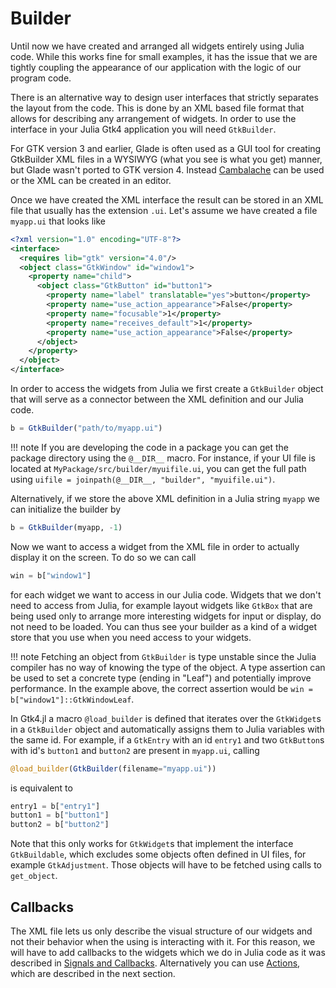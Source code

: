 # Builder

Until now we have created and arranged all widgets entirely using Julia code. While this works fine
for small examples, it has the issue that we are tightly coupling the appearance of our application
with the logic of our program code.

There is an alternative way to design user interfaces that strictly separates the layout
from the code. This is done by an XML based file format that allows for describing any arrangement of widgets.
In order to use the interface in your Julia Gtk4 application you will need `GtkBuilder`.

For GTK version 3 and earlier, Glade is often used as a GUI tool for creating GtkBuilder XML files in a WYSIWYG (what you see is what you get) manner, but Glade wasn't ported to GTK version 4. Instead [Cambalache](https://flathub.org/apps/details/ar.xjuan.Cambalache) can be used or the XML can be created in an editor.

Once we have created the XML interface the result can be stored in an XML file that usually has
the extension `.ui`. Let's assume we have created a file `myapp.ui` that looks like

```xml
<?xml version="1.0" encoding="UTF-8"?>
<interface>
  <requires lib="gtk" version="4.0"/>
  <object class="GtkWindow" id="window1">
    <property name="child">
      <object class="GtkButton" id="button1">
        <property name="label" translatable="yes">button</property>
        <property name="use_action_appearance">False</property>
        <property name="focusable">1</property>
        <property name="receives_default">1</property>
        <property name="use_action_appearance">False</property>
      </object>
    </property>
  </object>
</interface>
```

In order to access the widgets from Julia we first create a `GtkBuilder` object that will serve as a
connector between the XML definition and our Julia code.
```julia
b = GtkBuilder("path/to/myapp.ui")
```

!!! note
    If you are developing the code in a package you can get the package directory using the `@__DIR__` macro.
    For instance, if your UI file is located at `MyPackage/src/builder/myuifile.ui`, you can get the full path using
    `uifile = joinpath(@__DIR__, "builder", "myuifile.ui")`.

Alternatively, if we store the above XML definition in a Julia string `myapp` we can initialize
the builder by
```julia
b = GtkBuilder(myapp, -1)
```
Now we want to access a widget from the XML file in order to actually display it on the screen. To do so
we can call
```julia
win = b["window1"]
```
for each widget we want to access in our Julia code. Widgets that we don't need
to access from Julia, for example layout widgets like `GtkBox` that are being
used only to arrange more interesting widgets for input or display, do not need
to be loaded. You can thus see your builder as a kind of a widget store that you use
when you need access to your widgets.

!!! note
    Fetching an object from `GtkBuilder` is type unstable since the Julia compiler has no way of knowing the type of the object.
    A type assertion can be used to set a concrete type (ending in "Leaf") and potentially improve performance.
    In the example above, the correct assertion would be `win = b["window1"]::GtkWindowLeaf`.

In Gtk4.jl a macro `@load_builder` is defined that iterates over the `GtkWidget`s in
a `GtkBuilder` object and automatically assigns them to Julia variables with the same id. For
example, if a `GtkEntry` with an id `entry1` and two `GtkButton`s with id's `button1` and `button2` are present in `myapp.ui`,
calling
```julia
@load_builder(GtkBuilder(filename="myapp.ui"))
```
is equivalent to
```julia
entry1 = b["entry1"]
button1 = b["button1"]
button2 = b["button2"]
```
Note that this only works for `GtkWidget`s that implement the interface `GtkBuildable`, which excludes some objects often defined in UI files, for example `GtkAdjustment`. Those objects will have to be fetched using calls to `get_object`.

## Callbacks

The XML file lets us only describe the visual structure of our widgets and not their behavior when the using
is interacting with it. For this reason, we will have to add callbacks to the widgets which we do in Julia code
as it was described in [Signals and Callbacks](@ref).
Alternatively you can use [Actions](@ref), which are described in the next section.